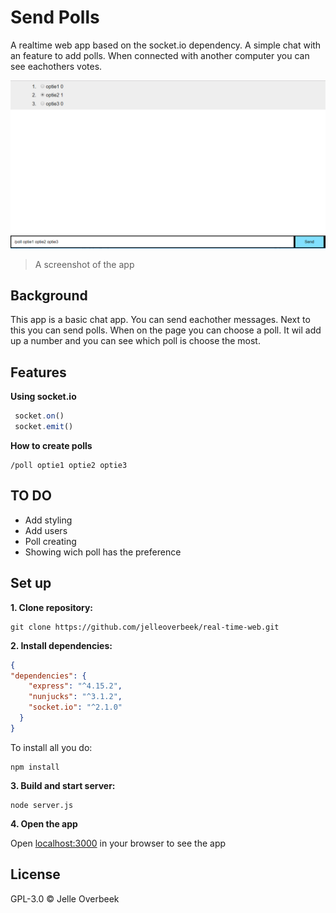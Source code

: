 # Send Polls

A realtime web app based on the socket.io dependency. A simple chat with an feature to add polls. When connected with another computer you can see eachothers votes.

![Screenshot of the app](src/assets/images/screenshot.png)
> A screenshot of the app

## Background

This app is a basic chat app. You can send eachother messages. Next to this you can send polls. When on the page you can choose a poll. It wil add up a number and you can see which poll is choose the most.

## Features

**Using socket.io**
```javascript
 socket.on()
 socket.emit()
```

**How to create polls**
```
/poll optie1 optie2 optie3
```

## TO DO

* Add styling
* Add users
* Poll creating
* Showing wich poll has the preference

## Set up
**1. Clone repository:**
```
git clone https://github.com/jelleoverbeek/real-time-web.git
```
**2. Install dependencies:**
```json
{
"dependencies": {
    "express": "^4.15.2",
    "nunjucks": "^3.1.2",
    "socket.io": "^2.1.0"
  }
} 
```

To install all you do:
```
npm install
```

**3. Build and start server:**
```
node server.js
```

**4. Open the app**

Open [localhost:3000](localhost:3000) in your browser to see the app

## License
GPL-3.0 © Jelle Overbeek